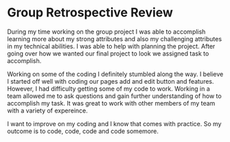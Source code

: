<!-- Write a short retrospective about what you accomplished during your time working on this project. 
What you think you did well in and what you could have improved on as well as any other thoughts. -->

# Group Retrospective Review

During my time working on the group project I was able to accomplish learning more about my strong attributes and also my challenging attributes in my technical abilities. I was able to help with planning the project. After going over how we wanted our final project to look we assigned task to accomplish. 

Working on some of the coding I definitely stumbled along the way. I believe I started off well with coding our pages add and edit button and features. However, I had difficulty getting some of my code to work. Working in a team allowed me to ask questions and gain further understanding of how to accomplish my task. It was great to work with other members of my team with a variety of expereince. 

I want to improve on my coding and I know that comes with practice. So my outcome is to code, code, code and code somemore. 
